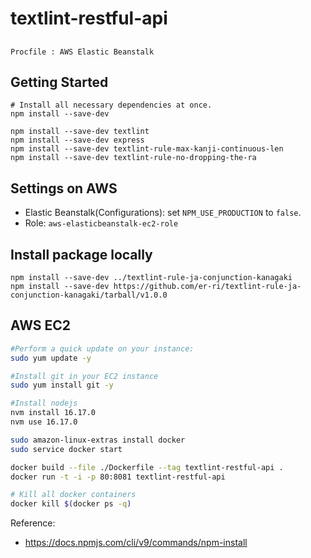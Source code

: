 # textlint-restful-api

##
```
Procfile : AWS Elastic Beanstalk
```

## Getting Started
```
# Install all necessary dependencies at once.
npm install --save-dev

npm install --save-dev textlint
npm install --save-dev express
npm install --save-dev textlint-rule-max-kanji-continuous-len
npm install --save-dev textlint-rule-no-dropping-the-ra
```

## Settings on AWS
* Elastic Beanstalk(Configurations): set `NPM_USE_PRODUCTION` to `false`.
* Role: `aws-elasticbeanstalk-ec2-role`

## Install package locally
```
npm install --save-dev ../textlint-rule-ja-conjunction-kanagaki
npm install --save-dev https://github.com/er-ri/textlint-rule-ja-conjunction-kanagaki/tarball/v1.0.0
```

## AWS EC2
```bash
#Perform a quick update on your instance:
sudo yum update -y

#Install git in your EC2 instance
sudo yum install git -y

#Install nodejs
nvm install 16.17.0
nvm use 16.17.0

sudo amazon-linux-extras install docker
sudo service docker start

docker build --file ./Dockerfile --tag textlint-restful-api .
docker run -t -i -p 80:8081 textlint-restful-api

# Kill all docker containers
docker kill $(docker ps -q)
```

Reference:
* https://docs.npmjs.com/cli/v9/commands/npm-install